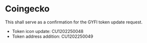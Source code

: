 # Coingecko

This shall serve as a confirmation for the GYFI token update request.



* Token icon update: CU1202250048
* Token address addition: CU1202250049
